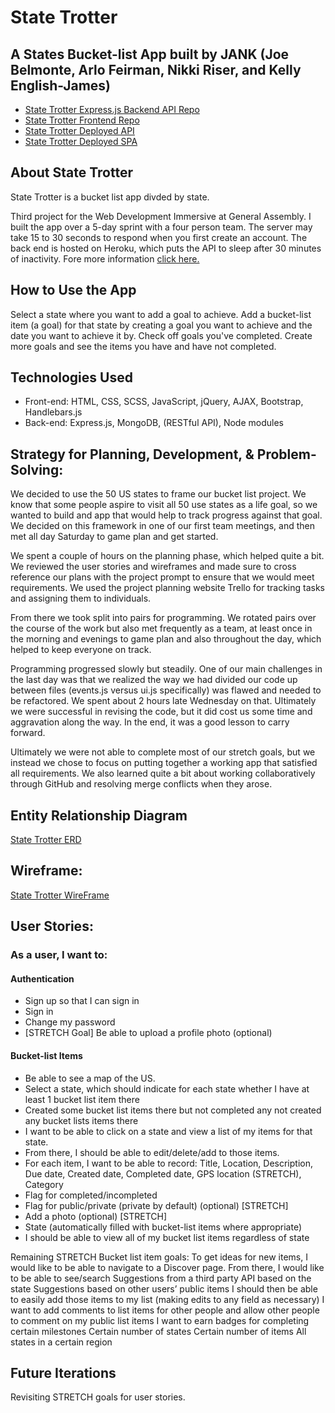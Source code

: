 # State Trotter
## A States Bucket-list App built by JANK (Joe Belmonte, Arlo Feirman, Nikki Riser, and Kelly English-James)
- [State Trotter Express.js Backend API Repo](https://github.com/WDI-BOS-17-JANK/backend-state-trotter)
- [State Trotter Frontend Repo](https://github.com/WDI-BOS-17-JANK/frontend-state-trotter)
- [State Trotter Deployed API](https://mysterious-plains-14810.herokuapp.com/)
- [State Trotter Deployed SPA](https://wdi-bos-17-jank.github.io/frontend-state-trotter/)

## About State Trotter
State Trotter is a bucket list app divded by state.

Third project for the Web Development Immersive at General Assembly.
I built the app over a 5-day sprint with a four person team. The server may take 15 to 30 seconds to respond when you first create an account. The back end is hosted on Heroku, which puts the API to sleep after 30 minutes of inactivity.
Fore more information [click here.](https://devcenter.heroku.com/articles/free-dyno-hours)

## How to Use the App
Select a state where you want to add a goal to achieve. Add a bucket-list item (a goal) for that state by creating a goal you want to achieve and the date you want to achieve it by. Check off goals you've completed. Create more goals and see the items you have and have not completed.

## Technologies Used
- Front-end: HTML, CSS, SCSS, JavaScript, jQuery, AJAX, Bootstrap, Handlebars.js
- Back-end: Express.js, MongoDB, (RESTful API), Node modules

## Strategy for Planning, Development, & Problem-Solving:
We decided to use the 50 US states to frame our bucket list project.  We know that some
people aspire to visit all 50 use states as a life goal, so we wanted to build and app
that would help to track progress against that goal.  We decided on this framework in
one of our first team meetings, and then met all day Saturday to game plan and get started.

We spent a couple of hours on the planning phase, which helped quite a bit.  We
reviewed the user stories and wireframes and made sure to cross reference our plans
with the project prompt to ensure that we would meet requirements.  We used the project
planning website Trello for tracking tasks and assigning them to individuals.

From there we took split into pairs for programming.  We rotated pairs over the course
of the work but also met frequently as a team, at least once in the morning and evenings
to game plan and also throughout the day, which helped to keep everyone on track.

Programming progressed slowly but steadily.  One of our main challenges in the last
day was that we realized the way we had divided our code up between files (events.js
versus ui.js specifically) was flawed and needed to be refactored.  We spent about
2 hours late Wednesday on that.  Ultimately we were successful in revising the code,
but it did cost us some time and aggravation along the way.  In the end, it was a
good lesson to carry forward.

Ultimately we were not able to complete most of our stretch goals, but we instead
we chose to focus on putting together a working app that satisfied all requirements.
We also learned quite a bit about working collaboratively through GitHub and
resolving merge conflicts when they arose.

## Entity Relationship Diagram
 [State Trotter ERD](https://www.dropbox.com/s/9rsuenwt6w0ldam/ERD-revised-2.png?dl=0)

## Wireframe:
 [State Trotter WireFrame](https://drive.google.com/file/d/0B085YpY7Y_tmVUJtVDVpbnNJUkk/view)

## User Stories:
### As a user, I want to:
#### Authentication
- Sign up so that I can sign in
- Sign in
- Change my password
- [STRETCH Goal] Be able to upload a profile photo (optional)

#### Bucket-list Items
- Be able to see a map of the US.
- Select a state, which should indicate for each state whether I have at least 1 bucket list item there
- Created some bucket list items there but not completed any not created any bucket lists items there
- I want to be able to click on a state and view a list of my items for that state.
- From there, I should be able to edit/delete/add to those items.
- For each item, I want to be able to record: Title, Location, Description, Due date, Created date, Completed date, GPS location (STRETCH), Category
- Flag for completed/incompleted
- Flag for public/private (private by default) (optional) [STRETCH]
- Add a photo (optional) [STRETCH]
- State (automatically filled with bucket-list items where appropriate)
- I should be able to view all of my bucket list items regardless of state

Remaining STRETCH Bucket list item goals:
To get ideas for new items, I would like to be able to navigate to a Discover page.  From there, I would like to be able to see/search
Suggestions from a third party API based on the state
Suggestions based on other users’ public items
I should then be able to easily add those items to my list (making edits to any field as necessary)
I want to add comments to list items for other people and allow other people to comment on my public list items
I want to earn badges for completing certain milestones
Certain number of states
Certain number of items
All states in a certain region

## Future Iterations
 Revisiting STRETCH goals for user stories.
